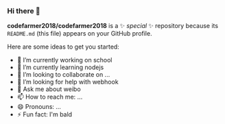### Hi there 👋

**codefarmer2018/codefarmer2018** is a ✨ _special_ ✨ repository because its `README.md` (this file) appears on your GitHub profile.

Here are some ideas to get you started:

- 🔭 I’m currently working on school
- 🌱 I’m currently learning nodejs
- 👯 I’m looking to collaborate on ...
- 🤔 I’m looking for help with webhook
- 💬 Ask me about weibo
- 📫 How to reach me: ...
- 😄 Pronouns: ...
- ⚡ Fun fact: I'm bald
